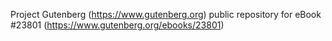 Project Gutenberg (https://www.gutenberg.org) public repository for eBook #23801 (https://www.gutenberg.org/ebooks/23801)
